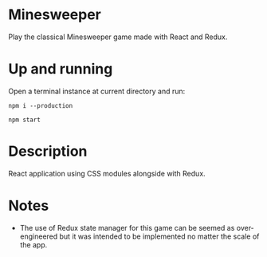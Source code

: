 # Minesweeper
Play the classical Minesweeper game made with React and Redux.

# Up and running
Open a terminal instance at current directory and run:
```
npm i --production
```
```
npm start
```

# Description
React application using CSS modules alongside with Redux.

# Notes
* The use of Redux state manager for this game can be seemed as over-engineered but it was intended to be implemented no matter the scale of the app.